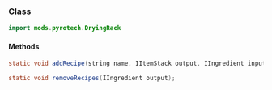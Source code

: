 
### Class

```java
import mods.pyrotech.DryingRack
```

#### Methods

```java
static void addRecipe(string name, IItemStack output, IIngredient input, int dryTimeTicks);
```


```java
static void removeRecipes(IIngredient output);
```

